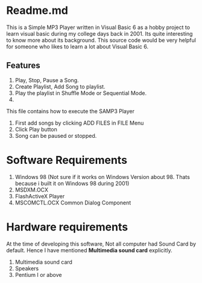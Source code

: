 # Readme.md 

This is a Simple MP3 Player written in Visual Basic 6 as a hobby project to learn visual basic during my college days back in 2001. Its quite interesting to know more about its background.
This source code would be very helpful for someone who likes to learn a lot about Visual Basic 6.

## Features

1. Play, Stop, Pause a Song.
2. Create Playlist, Add Song to playlist.
3. Play the playlist in Shuffle Mode or Sequential Mode.
4. 
This file contains how to execute the SAMP3 Player

1. First add songs by clicking ADD FILES in FILE Menu
2. Click Play button
3. Song can be paused or stopped.

# Software Requirements

1. Windows 98 (Not sure if it works on Windows Version about 98. Thats because i built it on Windows 98 during 2001)
2. MSDXM.OCX
3. FlashActiveX Player
4. MSCOMCTL.OCX Common Dialog Component

# Hardware requirements

At the time of developing this software, Not all computer had Sound Card by default. Hence I have mentioned  **Multimedia sound card** explicitly.

1. Multimedia sound card
2. Speakers
3. Pentium I or above
